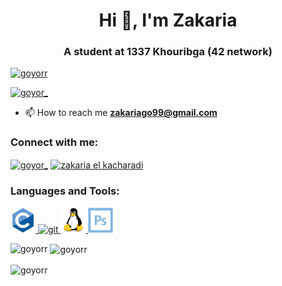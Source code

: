 <h1 align="center">Hi 👋, I'm Zakaria</h1>
<h3 align="center">A student at 1337 Khouribga (42 network)</h3>

<p align="left"> <a href="https://github.com/ryo-ma/github-profile-trophy"><img src="https://github-profile-trophy.vercel.app/?username=goyorr" alt="goyorr" /></a> </p>

<p align="left"> <a href="https://twitter.com/goyor_" target="blank"><img src="https://img.shields.io/twitter/follow/goyor_?logo=twitter&style=for-the-badge" alt="goyor_" /></a> </p>

- 📫 How to reach me **zakariago99@gmail.com**

<h3 align="left">Connect with me:</h3>
<p align="left">
<a href="https://twitter.com/goyor_" target="blank"><img align="center" src="https://raw.githubusercontent.com/rahuldkjain/github-profile-readme-generator/master/src/images/icons/Social/twitter.svg" alt="goyor_" height="30" width="40" /></a>
<a href="https://linkedin.com/in/zakaria el kacharadi" target="blank"><img align="center" src="https://raw.githubusercontent.com/rahuldkjain/github-profile-readme-generator/master/src/images/icons/Social/linked-in-alt.svg" alt="zakaria el kacharadi" height="30" width="40" /></a>
</p>

<h3 align="left">Languages and Tools:</h3>
<p align="left"> <a href="https://www.cprogramming.com/" target="_blank" rel="noreferrer"> <img src="https://raw.githubusercontent.com/devicons/devicon/master/icons/c/c-original.svg" alt="c" width="40" height="40"/> </a> <a href="https://git-scm.com/" target="_blank" rel="noreferrer"> <img src="https://www.vectorlogo.zone/logos/git-scm/git-scm-icon.svg" alt="git" width="40" height="40"/> </a> <a href="https://www.linux.org/" target="_blank" rel="noreferrer"> <img src="https://raw.githubusercontent.com/devicons/devicon/master/icons/linux/linux-original.svg" alt="linux" width="40" height="40"/> </a> <a href="https://www.photoshop.com/en" target="_blank" rel="noreferrer"> <img src="https://raw.githubusercontent.com/devicons/devicon/master/icons/photoshop/photoshop-line.svg" alt="photoshop" width="40" height="40"/> </a> </p>

<p><img align="left" src="https://github-readme-stats.vercel.app/api/top-langs?username=goyorr&show_icons=true&locale=en&layout=compact" alt="goyorr" /></p>

<p>&nbsp;<img align="center" src="https://github-readme-stats.vercel.app/api?username=goyorr&show_icons=true&locale=en" alt="goyorr" /></p>

<p><img align="center" src="https://github-readme-streak-stats.herokuapp.com/?user=goyorr&" alt="goyorr" /></p>
